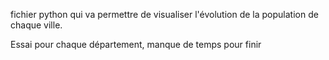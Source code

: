 fichier python qui va permettre de visualiser l'évolution de la population de chaque ville.

Essai pour chaque département, manque de temps pour finir
